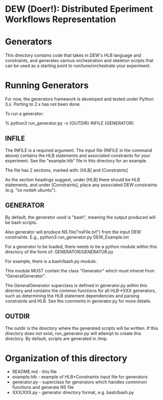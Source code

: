 # DEW (Doer!): Distributed Eperiment Workflows Representation
# Generators

This directory contains code that takes in DEW's HLB language and
constraints, and  generates various orchestration and skeleton
scripts that can be used as a starting point to run/tune/orchestrate your
experiment.

# Running Generators

For now, the generators framework is developed and tested under Python 3.x.
Porting to 2.x has not been done.

To run a generator:

%  python3 run_generator.py -o {OUTDIR} INFILE {GENERATOR}

## INFILE

The INFILE is a required argument.  The input file (INFILE in the command
above) contains the HLB statements and associated constraints for your
experiment.  See the "example.hlb" file in this directory for an example.

The file has 2 sections, marked with:
	[HLB]
and
	[Constraints]

As the section headings suggest, under [HLB] there should be HLB statements,
and under [Constraints], place any associated DEW constraints (e.g. "os
nodeA ubuntu").

## GENERATOR

By default, the generator used is "bash", meaning the output produced will
be bash scripts.

Also generator will produce NS file("nsFile.txt") from the input DEW constraints.
E.g., python3 run_generator.py DEW_Example.txt

For a generator to be loaded, there needs to be a python module within this
directory of the form of:
	GENERATOR/GENERATOR.py

For example, there is a bash/bash.py module.

This module MUST contain the class "Generator" which must inheret from
"GeneralGenerator". 

The GeneralGenerator superclass is defined in generator.py within this
directory and contains the common functions for all HLB->XXX generators,
such as determining the HLB statement dependencies and parsing constraints
and HLB. See the comments in generator.py for more details.

## OUTDIR

The outdir is the directory where the generated scripts will be written. If
this directory does not exist, run_generator.py will attempt to create this
directory. By default, scripts are generated in /tmp.

# Organization of this directory

* README.md 	- this file
* example.hlb 	- example of HLB+Constraints input file for generators
* generator.py 	- superclass for generators which handles commmon functions and generate NS file
* XXX/XXX.py	- generator directory format, e.g. bash/bash.py



